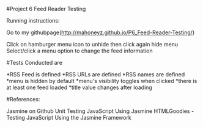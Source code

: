 #Project 6 Feed Reader Testing

Running instructions:

Go to my githubpage(http://mahoneyz.github.io/P6_Feed-Reader-Testing/)

Click on hamburger menu icon to unhide then click again hide menu
Select/click a menu option to change the feed information

#Tests Conducted are

*RSS Feed is defined
*RSS URLs are defined
*RSS names are defined
*menu is hidden by default
*menu's visibility toggles when clicked
*there is at least one feed loaded
*title value changes after loading


#References:

Jasmine on Github
Unit Testing JavaScript Using Jasmine
HTMLGoodies - Testing JavaScript Using the Jasmine Framework
